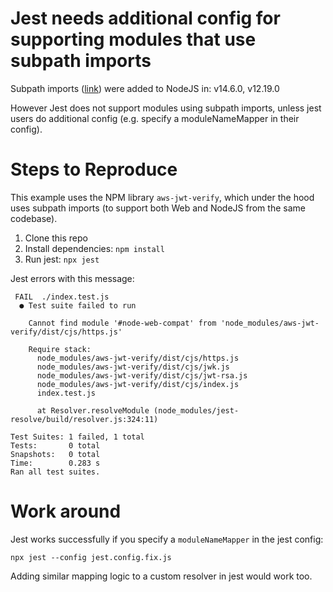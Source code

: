 # Jest needs additional config for supporting modules that use subpath imports

Subpath imports ([link](https://nodejs.org/api/packages.html#subpath-imports)) were added to NodeJS in: v14.6.0, v12.19.0

However Jest does not support modules using subpath imports, unless jest users do additional config (e.g. specify a moduleNameMapper in their config).

# Steps to Reproduce

This example uses the NPM library `aws-jwt-verify`, which under the hood uses subpath imports (to support both Web and NodeJS from the same codebase).

1. Clone this repo
1. Install dependencies: `npm install`
1. Run jest: `npx jest`

Jest errors with this message:

```
 FAIL  ./index.test.js
  ● Test suite failed to run

    Cannot find module '#node-web-compat' from 'node_modules/aws-jwt-verify/dist/cjs/https.js'

    Require stack:
      node_modules/aws-jwt-verify/dist/cjs/https.js
      node_modules/aws-jwt-verify/dist/cjs/jwk.js
      node_modules/aws-jwt-verify/dist/cjs/jwt-rsa.js
      node_modules/aws-jwt-verify/dist/cjs/index.js
      index.test.js

      at Resolver.resolveModule (node_modules/jest-resolve/build/resolver.js:324:11)

Test Suites: 1 failed, 1 total
Tests:       0 total
Snapshots:   0 total
Time:        0.283 s
Ran all test suites.
```

# Work around

Jest works successfully if you specify a `moduleNameMapper` in the jest config:

`npx jest --config jest.config.fix.js`

Adding similar mapping logic to a custom resolver in jest would work too.
